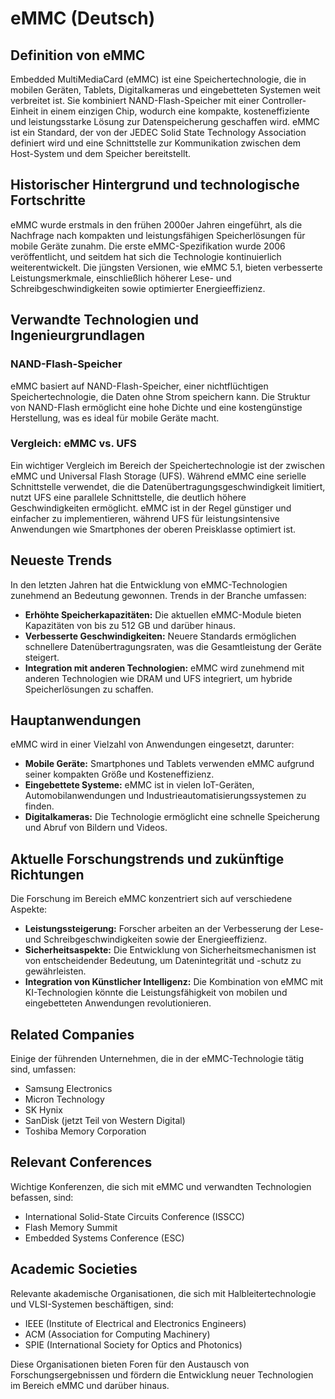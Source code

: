 # eMMC (Deutsch)

## Definition von eMMC

Embedded MultiMediaCard (eMMC) ist eine Speichertechnologie, die in mobilen Geräten, Tablets, Digitalkameras und eingebetteten Systemen weit verbreitet ist. Sie kombiniert NAND-Flash-Speicher mit einer Controller-Einheit in einem einzigen Chip, wodurch eine kompakte, kosteneffiziente und leistungsstarke Lösung zur Datenspeicherung geschaffen wird. eMMC ist ein Standard, der von der JEDEC Solid State Technology Association definiert wird und eine Schnittstelle zur Kommunikation zwischen dem Host-System und dem Speicher bereitstellt.

## Historischer Hintergrund und technologische Fortschritte

eMMC wurde erstmals in den frühen 2000er Jahren eingeführt, als die Nachfrage nach kompakten und leistungsfähigen Speicherlösungen für mobile Geräte zunahm. Die erste eMMC-Spezifikation wurde 2006 veröffentlicht, und seitdem hat sich die Technologie kontinuierlich weiterentwickelt. Die jüngsten Versionen, wie eMMC 5.1, bieten verbesserte Leistungsmerkmale, einschließlich höherer Lese- und Schreibgeschwindigkeiten sowie optimierter Energieeffizienz.

## Verwandte Technologien und Ingenieurgrundlagen

### NAND-Flash-Speicher

eMMC basiert auf NAND-Flash-Speicher, einer nichtflüchtigen Speichertechnologie, die Daten ohne Strom speichern kann. Die Struktur von NAND-Flash ermöglicht eine hohe Dichte und eine kostengünstige Herstellung, was es ideal für mobile Geräte macht. 

### Vergleich: eMMC vs. UFS

Ein wichtiger Vergleich im Bereich der Speichertechnologie ist der zwischen eMMC und Universal Flash Storage (UFS). Während eMMC eine serielle Schnittstelle verwendet, die die Datenübertragungsgeschwindigkeit limitiert, nutzt UFS eine parallele Schnittstelle, die deutlich höhere Geschwindigkeiten ermöglicht. eMMC ist in der Regel günstiger und einfacher zu implementieren, während UFS für leistungsintensive Anwendungen wie Smartphones der oberen Preisklasse optimiert ist.

## Neueste Trends

In den letzten Jahren hat die Entwicklung von eMMC-Technologien zunehmend an Bedeutung gewonnen. Trends in der Branche umfassen:

- **Erhöhte Speicherkapazitäten:** Die aktuellen eMMC-Module bieten Kapazitäten von bis zu 512 GB und darüber hinaus.
- **Verbesserte Geschwindigkeiten:** Neuere Standards ermöglichen schnellere Datenübertragungsraten, was die Gesamtleistung der Geräte steigert.
- **Integration mit anderen Technologien:** eMMC wird zunehmend mit anderen Technologien wie DRAM und UFS integriert, um hybride Speicherlösungen zu schaffen.

## Hauptanwendungen

eMMC wird in einer Vielzahl von Anwendungen eingesetzt, darunter:

- **Mobile Geräte:** Smartphones und Tablets verwenden eMMC aufgrund seiner kompakten Größe und Kosteneffizienz.
- **Eingebettete Systeme:** eMMC ist in vielen IoT-Geräten, Automobilanwendungen und Industrieautomatisierungssystemen zu finden.
- **Digitalkameras:** Die Technologie ermöglicht eine schnelle Speicherung und Abruf von Bildern und Videos.

## Aktuelle Forschungstrends und zukünftige Richtungen

Die Forschung im Bereich eMMC konzentriert sich auf verschiedene Aspekte:

- **Leistungssteigerung:** Forscher arbeiten an der Verbesserung der Lese- und Schreibgeschwindigkeiten sowie der Energieeffizienz.
- **Sicherheitsaspekte:** Die Entwicklung von Sicherheitsmechanismen ist von entscheidender Bedeutung, um Datenintegrität und -schutz zu gewährleisten.
- **Integration von Künstlicher Intelligenz:** Die Kombination von eMMC mit KI-Technologien könnte die Leistungsfähigkeit von mobilen und eingebetteten Anwendungen revolutionieren.

## Related Companies

Einige der führenden Unternehmen, die in der eMMC-Technologie tätig sind, umfassen:

- Samsung Electronics
- Micron Technology
- SK Hynix
- SanDisk (jetzt Teil von Western Digital)
- Toshiba Memory Corporation

## Relevant Conferences

Wichtige Konferenzen, die sich mit eMMC und verwandten Technologien befassen, sind:

- International Solid-State Circuits Conference (ISSCC)
- Flash Memory Summit
- Embedded Systems Conference (ESC)

## Academic Societies

Relevante akademische Organisationen, die sich mit Halbleitertechnologie und VLSI-Systemen beschäftigen, sind:

- IEEE (Institute of Electrical and Electronics Engineers)
- ACM (Association for Computing Machinery)
- SPIE (International Society for Optics and Photonics)

Diese Organisationen bieten Foren für den Austausch von Forschungsergebnissen und fördern die Entwicklung neuer Technologien im Bereich eMMC und darüber hinaus.